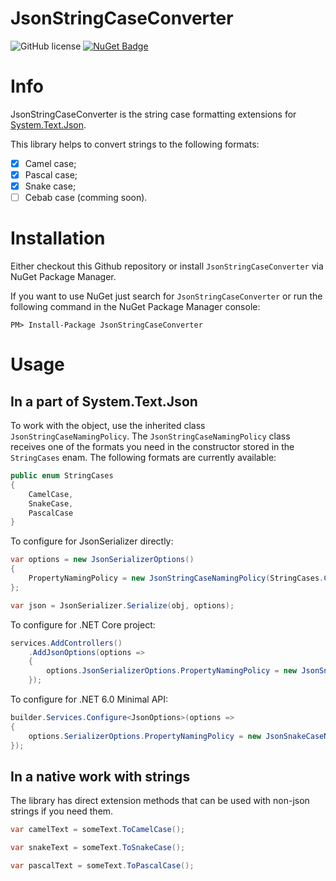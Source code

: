 
# JsonStringCaseConverter

![GitHub license](https://img.shields.io/badge/license-MIT-blue.svg)
[![NuGet Badge](https://buildstats.info/nuget/SmartEnums)](https://www.nuget.org/packages/SmartEnums/)

# Info

JsonStringCaseConverter is the string case formatting extensions for [System.Text.Json](https://docs.microsoft.com/en-us/dotnet/api/system.text.json?view=net-5.0).

This library helps to convert strings to the following formats:
- [x] Camel case;
- [x] Pascal case;
- [x] Snake case;
- [ ] Cebab case (comming soon).

# Installation

Either checkout this Github repository or install `JsonStringCaseConverter` via NuGet Package Manager. 

If you want to use NuGet just search for `JsonStringCaseConverter` or run the following command in the NuGet Package Manager console:

`PM> Install-Package JsonStringCaseConverter`

# Usage

## In a part of System.Text.Json

To work with the object, use the inherited class `JsonStringCaseNamingPolicy`.
The `JsonStringCaseNamingPolicy` class receives one of the formats you need in the constructor stored in the `StringCases` enam.
The following formats are currently available:

```csharp
public enum StringCases
{
    CamelCase,
    SnakeCase,
    PascalCase
}
```

To configure for JsonSerializer directly:

```csharp 
var options = new JsonSerializerOptions()
{
    PropertyNamingPolicy = new JsonStringCaseNamingPolicy(StringCases.CamelCase)
};

var json = JsonSerializer.Serialize(obj, options);
```

To configure for .NET Core project:

```csharp
services.AddControllers()
    .AddJsonOptions(options => 
    {
        options.JsonSerializerOptions.PropertyNamingPolicy = new JsonSnakeCaseNamingPolicy(StringCases.PascalCase)
    });
```

To configure for .NET 6.0 Minimal API:

```csharp
builder.Services.Configure<JsonOptions>(options =>
{
    options.SerializerOptions.PropertyNamingPolicy = new JsonSnakeCaseNamingPolicy(StringCases.SnakeCase));
});
```

## In a native work with strings

The library has direct extension methods that can be used with non-json strings if you need them.

```csharp
var camelText = someText.ToCamelCase();

var snakeText = someText.ToSnakeCase();

var pascalText = someText.ToPascalCase();
```
